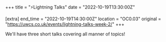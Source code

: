 +++
title = "⚡Lightning Talks"
date = "2022-10-19T13:30:00Z"

[extra]
end_time = "2022-10-19T14:30:00Z"
location = "OC0.03"
original = "https://uwcs.co.uk/events/lightning-talks-week-2/"
+++

We'll have three short talks covering all manner of topics!
